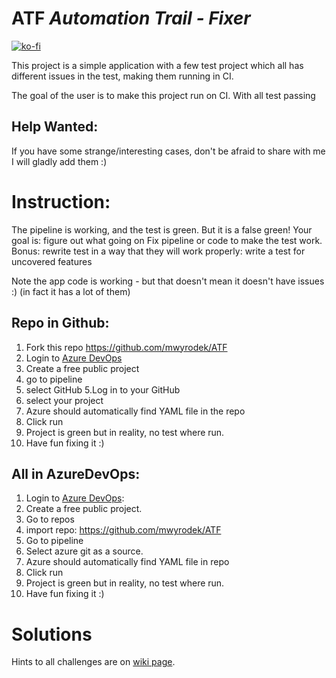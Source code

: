 # ATF _Automation Trail - Fixer_
[![ko-fi](https://www.ko-fi.com/img/githubbutton_sm.svg)](https://ko-fi.com/X7X5144XE)

This project is a simple application with a few test project which all has different issues in the test, making them running in CI.

The goal of the user is to make this project run on CI. With all test passing

## Help Wanted:
If you have some strange/interesting cases, don't be afraid to share with me I will gladly add them :)

# Instruction:
The pipeline is working, and the test is green. 
But it is a false green!
Your goal is:
figure out what going on
Fix pipeline or code to make the test work.
Bonus:
rewrite test in a way that they will work properly:
write a test for uncovered features

Note the app code is working - but that doesn't mean it doesn't have issues :) (in fact it has a lot of them)

## Repo in Github:

1. Fork this repo https://github.com/mwyrodek/ATF
2. Login to [Azure DevOps](https://dev.azure.com/)
3. Create a free public project
4. go to pipeline
4. select GitHub 
5.Log in to your GitHub
6. select your project
7. Azure should automatically find YAML file in the repo
8. Click run 
9. Project is green but in reality, no test where run.
10. Have fun fixing it :)

## All in AzureDevOps:
1. Login to [Azure DevOps](https://dev.azure.com/):
2. Create a free public project.
3. Go to repos
4. import repo: https://github.com/mwyrodek/ATF
5. Go to pipeline
6. Select azure git as a source.
7. Azure should automatically find YAML file in repo
8. Click run 
9. Project is green but in reality, no test where run.
10. Have fun fixing it :)

# Solutions
Hints to all challenges are on [wiki page](https://github.com/mwyrodek/ATF/wiki/Solutions-for-Challenges).
